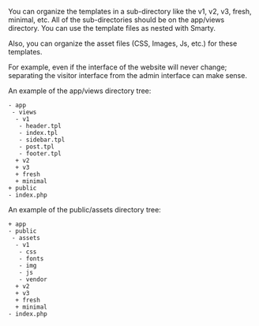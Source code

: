 You can organize the templates in a sub-directory like the v1, v2, v3, fresh, minimal, etc. All of the sub-directories should be on the app/views directory. You can use the template files as nested with Smarty.
 
Also, you can organize the asset files (CSS, Images, Js, etc.) for these templates. 
 
For example, even if the interface of the website will never change; separating the visitor interface from the admin interface can make sense.
 
An example of the app/views directory tree:
 
```none
- app
 - views
  - v1
   - header.tpl
   - index.tpl
   - sidebar.tpl
   - post.tpl
   - footer.tpl
  + v2
  + v3
  + fresh
  + minimal
+ public
- index.php  
```
 
An example of the public/assets directory tree:
 
```none
+ app
- public
 - assets
  - v1
   - css
   - fonts
   - img
   - js
   - vendor
  + v2
  + v3
  + fresh
  + minimal
- index.php   
```
